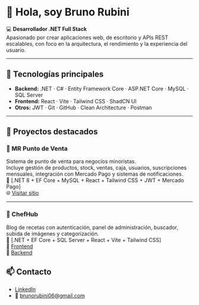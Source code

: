 # 👋 Hola, soy Bruno Rubini

💻 **Desarrollador .NET Full Stack**  
Apasionado por crear aplicaciones web, de escritorio y APIs REST escalables, con foco en la arquitectura, el rendimiento y la experiencia del usuario.

---

## 🧩 Tecnologías principales

- **Backend:** .NET · C# · Entity Framework Core · ASP.NET Core · MySQL · SQL Server  
- **Frontend:** React · Vite · Tailwind CSS · ShadCN UI  
- **Otros:** JWT · Git · GitHub · Clean Architecture · Postman

---

## 🚀 Proyectos destacados

### 💼 MR Punto de Venta 
Sistema de punto de venta para negocios minoristas.  
Incluye gestión de productos, stock, ventas, caja, usuarios, suscripciones mensuales, integración con Mercado Pago y sistemas de notificaciones.  
🔹 [.NET 8 + EF Core + MySQL + React + Tailwind CSS + JWT + Mercado Pago]  
🌐 [Visitar sitio](https://mrpuntodeventa.com.ar)  

---

### 🧠 ChefHub
Blog de recetas con autenticación, panel de administración, buscador, subida de imágenes y categorización.  
🔹 [.NET + EF Core + SQL Server + React + Vite + Tailwind CSS]  
🔗 [Frontend](https://github.com/BrunoRubini/ChefHubFront)  
🔗 [Backend](https://github.com/BrunoRubini/ChefHub)


## 📫 Contacto

- [LinkedIn](https://www.linkedin.com/in/bruno-rubini) 
- 📧 brunorubini06@gmail.com 

